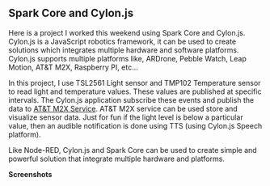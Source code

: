 Spark Core and Cylon.js
-----------------------

Here is a project I worked this weekend using Spark Core and Cylon.js. Cylon.js is a JavaScript robotics framework, it can be used to create solutions which integrates multiple hardware and software platforms. Cylon.js supports multiple platforms like, ARDrone, Pebble Watch, Leap Motion, AT&T M2X, Raspberry PI, etc...

In this project, I use TSL2561 Light sensor and TMP102 Temperature sensor to read light and temperature values. These values are published at specific intervals. The Cylon.js application subscribe these events and publish the data to [AT&T M2X Service](https://m2x.att.com/). AT&T M2X service can be used store and visualize sensor data. Just for fun if the light level is below a particular value, then an audible notification is done using TTS (using Cylon.js Speech platform).

Like Node-RED, Cylon.js and Spark Core can be used to create simple and powerful solution that integrate multiple hardware and platforms.

**Screenshots**
